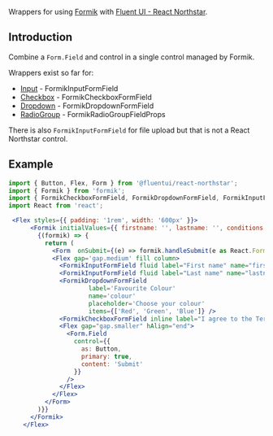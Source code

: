 Wrappers for using [Formik](https://github.com/jaredpalmer/formik) with [Fluent UI - React Northstar](https://github.com/microsoft/fluentui/tree/master/packages/fluentui).

## Introduction

Combine a `Form.Field` and control in a single control managed by Formik.

Wrappers exist so far for:

- [Input](https://fluentsite.z22.web.core.windows.net/components/input/definition) - FormikInputFormField
- [Checkbox](https://fluentsite.z22.web.core.windows.net/components/checkbox/definition) - FormikCheckboxFormField
- [Dropdown](https://fluentsite.z22.web.core.windows.net/components/dropdown/definition) - FormikDropdownFormField
- [RadioGroup](https://fluentsite.z22.web.core.windows.net/components/radio-group/definition) - FormikRadioGroupFieldProps

There is also `FormikInputFormField` for file upload but that is not a React Northstar control.

## Example

```jsx
import { Button, Flex, Form } from '@fluentui/react-northstar';
import { Formik } from 'formik';
import { FormikCheckboxFormField, FormikDropdownFormField, FormikInputFormField } from 'formik-stardust-ui';
import React from 'react';

 <Flex styles={{ padding: '1rem', width: '600px' }}>
      <Formik initialValues={{ firstname: '', lastname: '', conditions: false, colour: 'Red' }}>
        {(formik) => {
          return (
            <Form  onSubmit={(e) => formik.handleSubmit(e as React.FormEvent<HTMLFormElement>)} >
            <Flex gap='gap.medium' fill column>
              <FormikInputFormField fluid label="First name" name="firstname" />
              <FormikInputFormField fluid label="Last name" name="lastname" />
              <FormikDropdownFormField
                      label='Favourite Colour'
                      name='colour'
                      placeholder='Choose your colour'
                      items={['Red', 'Green', 'Blue']} />
              <FormikCheckboxFormField inline label="I agree to the Terms and Conditions" name="conditions" />
              <Flex gap="gap.smaller" hAlign="end">
                <Form.Field
                  control={{
                    as: Button,
                    primary: true,
                    content: 'Submit'
                  }}
                />
              </Flex>
            </Flex>
          </Form>
        )}}
      </Formik>
    </Flex>
```
